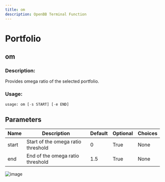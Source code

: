 ```yaml
---
title: om
description: OpenBB Terminal Function
---
```


# Portfolio

## om

### Description: 

Provides omega ratio of the selected portfolio.

### Usage: 
```python
usage: om [-s START] [-e END]
```

## Parameters

| Name | Description | Default | Optional | Choices |
| ---- | ----------- | ------- | -------- | ------- |
| start | Start of the omega ratio threshold | 0 | True | None |
| end | End of the omega ratio threshold | 1.5 | True | None |


![image](https://user-images.githubusercontent.com/75195383/163531048-c8efc8f7-d2a2-40ba-acca-811c8b92b264.png)

